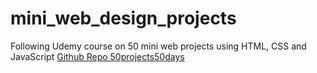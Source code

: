 # mini_web_design_projects
Following Udemy course on 50 mini web projects using HTML, CSS and JavaScript
[Github Repo 50projects50days](https://github.com/bradtraversy/50projects50days)
